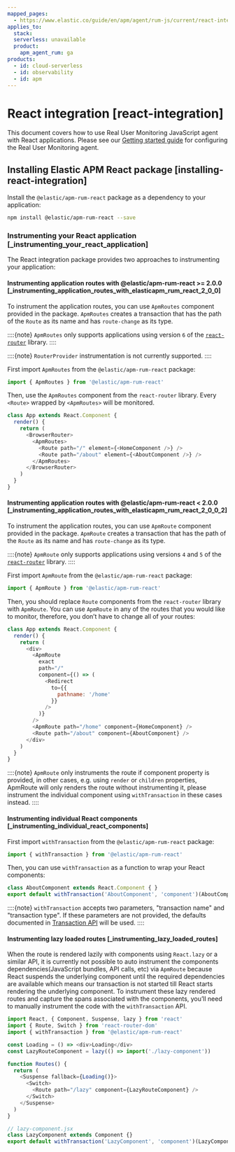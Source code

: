 ```yaml
---
mapped_pages:
  - https://www.elastic.co/guide/en/apm/agent/rum-js/current/react-integration.html
applies_to:
  stack:
  serverless: unavailable
  product:
    apm_agent_rum: ga
products:
  - id: cloud-serverless
  - id: observability
  - id: apm
---
```


# React integration [react-integration]

This document covers how to use Real User Monitoring JavaScript agent with React applications. Please see our [Getting started guide](/reference/set-up-apm-real-user-monitoring-javascript-agent.md) for configuring the Real User Monitoring agent.

## Installing Elastic APM React package [installing-react-integration]

Install the `@elastic/apm-rum-react` package as a dependency to your application:

```bash
npm install @elastic/apm-rum-react --save
```


### Instrumenting your React application [_instrumenting_your_react_application]

The React integration package provides two approaches to instrumenting your application:


#### Instrumenting application routes with @elastic/apm-rum-react >= 2.0.0 [_instrumenting_application_routes_with_elasticapm_rum_react_2_0_0]

To instrument the application routes, you can use `ApmRoutes` component provided in the package. `ApmRoutes` creates a transaction that has the path of the `Route` as its name and has `route-change` as its type.

::::{note}
`ApmRoutes` only supports applications using version `6` of the [`react-router`](https://github.com/remix-run/react-router) library.
::::


::::{note}
`RouterProvider` instrumentation is not currently supported.
::::


First import `ApmRoutes` from the `@elastic/apm-rum-react` package:

```js
import { ApmRoutes } from '@elastic/apm-rum-react'
```

Then, use the `ApmRoutes` component from the `react-router` library. Every `<Route>` wrapped by `<ApmRoutes>` will be monitored.

```js
class App extends React.Component {
  render() {
    return (
      <BrowserRouter>
        <ApmRoutes>
          <Route path="/" element={<HomeComponent />} />
          <Route path="/about" element={<AboutComponent />} />
        </ApmRoutes>
      </BrowserRouter>
    )
  }
}
```


#### Instrumenting application routes with @elastic/apm-rum-react < 2.0.0 [_instrumenting_application_routes_with_elasticapm_rum_react_2_0_0_2]

To instrument the application routes, you can use `ApmRoute` component provided in the package. `ApmRoute` creates a transaction that has the path of the `Route` as its name and has `route-change` as its type.

::::{note}
`ApmRoute` only supports applications using versions `4` and `5` of the [`react-router`](https://github.com/remix-run/react-router) library.
::::


First import `ApmRoute` from the `@elastic/apm-rum-react` package:

```js
import { ApmRoute } from '@elastic/apm-rum-react'
```

Then, you should replace `Route` components from the `react-router` library with `ApmRoute`. You can use `ApmRoute` in any of the routes that you would like to monitor, therefore, you don’t have to change all of your routes:

```js
class App extends React.Component {
  render() {
    return (
      <div>
        <ApmRoute
          exact
          path="/"
          component={() => (
            <Redirect
              to={{
                pathname: '/home'
              }}
            />
          )}
        />
        <ApmRoute path="/home" component={HomeComponent} />
        <Route path="/about" component={AboutComponent} />
      </div>
    )
  }
}
```

::::{note}
`ApmRoute` only instruments the route if component property is provided, in other cases, e.g. using `render` or `children` properties, ApmRoute will only renders the route without instrumenting it, please instrument the individual component using `withTransaction` in these cases instead.
::::



#### Instrumenting individual React components [_instrumenting_individual_react_components]

First import `withTransaction` from the `@elastic/apm-rum-react` package:

```js
import { withTransaction } from '@elastic/apm-rum-react'
```

Then, you can use `withTransaction` as a function to wrap your React components:

```js
class AboutComponent extends React.Component { }
export default withTransaction('AboutComponent', 'component')(AboutComponent)
```

::::{note}
`withTransaction` accepts two parameters, "transaction name" and "transaction type". If these parameters are not provided, the defaults documented in [Transaction API](/reference/transaction-api.md) will be used.
::::



#### Instrumenting lazy loaded routes [_instrumenting_lazy_loaded_routes]

When the route is rendered lazily with components using `React.lazy` or a similar API, it is currently not possible to auto instrument the components dependencies(JavaScript bundles, API calls, etc) via `ApmRoute` because React suspends the underlying component until the required dependencies are available which means our transaction is not started till React starts rendering the underlying component. To instrument these lazy rendered routes and capture the spans associated with the components, you’ll need to manually instrument the code with the `withTransaction` API.

```js
import React, { Component, Suspense, lazy } from 'react'
import { Route, Switch } from 'react-router-dom'
import { withTransaction } from '@elastic/apm-rum-react'

const Loading = () => <div>Loading</div>
const LazyRouteComponent = lazy(() => import('./lazy-component'))

function Routes() {
  return (
    <Suspense fallback={Loading()}>
      <Switch>
        <Route path="/lazy" component={LazyRouteComponent} />
      </Switch>
    </Suspense>
  )
}

// lazy-component.jsx
class LazyComponent extends Component {}
export default withTransaction('LazyComponent', 'component')(LazyComponent)
```


